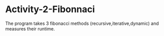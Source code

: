 # Activity-2-Fibonnaci

The program takes 3 fibonacci methods (recursive,iterative,dynamic) and measures their runtime.
